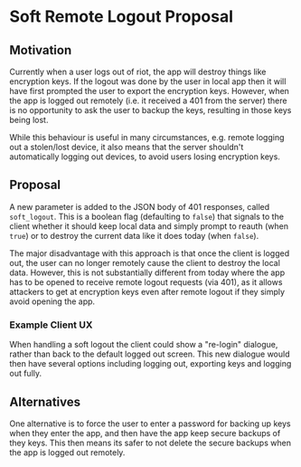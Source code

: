 # Soft Remote Logout Proposal

## Motivation

Currently when a user logs out of riot, the app will destroy things like 
encryption keys. If the logout was done by the user in local app then it will 
have first prompted the user to export the encryption keys. However, when the
app is logged out remotely (i.e. it received a 401 from the server) there is no
opportunity to ask the user to backup the keys, resulting in those keys being
lost.

While this behaviour is useful in many circumstances, e.g. remote logging out a 
stolen/lost device, it also means that the server shouldn't automatically
logging out devices, to avoid users losing encryption keys.


## Proposal

A new parameter is added to the JSON body of 401 responses, called 
`soft_logout`. This is a boolean flag (defaulting to `false`) that signals to 
the client whether it should keep local data and simply prompt to reauth (when
`true`) or to destroy the current data like it does today (when `false`).

The major disadvantage with this approach is that once the client is logged 
out, the user can no longer remotely cause the client to destroy the local
data. However, this is not substantially different from today where the app has
to be opened to receive remote logout requests (via 401), as it allows
attackers to get at encryption keys even after remote logout if they simply
avoid opening the app.


### Example Client UX

When handling a soft logout the client could show a "re-login" dialogue, rather
than back to the default logged out screen. This new dialogue would then have
several options including logging out, exporting keys and logging out fully.


## Alternatives

One alternative is to force the user to enter a password for backing up keys 
when they enter the app, and then have the app keep secure backups of they
keys. This then means its safer to not delete the secure backups when the app
is logged out remotely.

